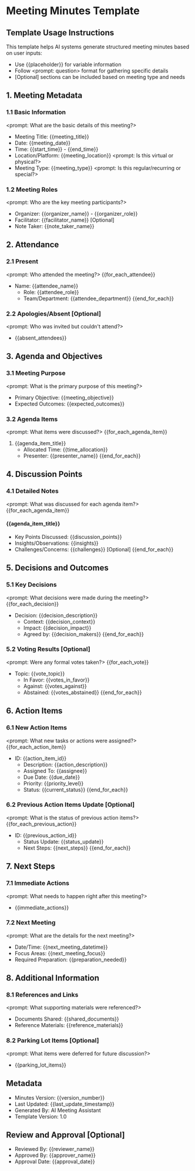 ﻿# Meeting Minutes Template

## Template Usage Instructions

This template helps AI systems generate structured meeting minutes based on user inputs:
- Use {{placeholder}} for variable information
- Follow <prompt: question> format for gathering specific details
- [Optional] sections can be included based on meeting type and needs

## 1. Meeting Metadata

### 1.1 Basic Information
<prompt: What are the basic details of this meeting?>
- Meeting Title: {{meeting_title}}
- Date: {{meeting_date}}
- Time: {{start_time}} - {{end_time}}
- Location/Platform: {{meeting_location}} <prompt: Is this virtual or physical?>
- Meeting Type: {{meeting_type}} <prompt: Is this regular/recurring or special?>

### 1.2 Meeting Roles
<prompt: Who are the key meeting participants?>
- Organizer: {{organizer_name}} - {{organizer_role}}
- Facilitator: {{facilitator_name}} [Optional]
- Note Taker: {{note_taker_name}}

## 2. Attendance

### 2.1 Present
<prompt: Who attended the meeting?>
{{for_each_attendee}}
- Name: {{attendee_name}}
  - Role: {{attendee_role}}
  - Team/Department: {{attendee_department}}
{{end_for_each}}

### 2.2 Apologies/Absent [Optional]
<prompt: Who was invited but couldn't attend?>
- {{absent_attendees}}

## 3. Agenda and Objectives

### 3.1 Meeting Purpose
<prompt: What is the primary purpose of this meeting?>
- Primary Objective: {{meeting_objective}}
- Expected Outcomes: {{expected_outcomes}}

### 3.2 Agenda Items
<prompt: What items were discussed?>
{{for_each_agenda_item}}
1. {{agenda_item_title}}
   - Allocated Time: {{time_allocation}}
   - Presenter: {{presenter_name}}
{{end_for_each}}

## 4. Discussion Points

### 4.1 Detailed Notes
<prompt: What was discussed for each agenda item?>
{{for_each_agenda_item}}
#### {{agenda_item_title}}
- Key Points Discussed:
  {{discussion_points}}
- Insights/Observations:
  {{insights}}
- Challenges/Concerns:
  {{challenges}} [Optional]
{{end_for_each}}

## 5. Decisions and Outcomes

### 5.1 Key Decisions
<prompt: What decisions were made during the meeting?>
{{for_each_decision}}
- Decision: {{decision_description}}
  - Context: {{decision_context}}
  - Impact: {{decision_impact}}
  - Agreed by: {{decision_makers}}
{{end_for_each}}

### 5.2 Voting Results [Optional]
<prompt: Were any formal votes taken?>
{{for_each_vote}}
- Topic: {{vote_topic}}
  - In Favor: {{votes_in_favor}}
  - Against: {{votes_against}}
  - Abstained: {{votes_abstained}}
{{end_for_each}}

## 6. Action Items

### 6.1 New Action Items
<prompt: What new tasks or actions were assigned?>
{{for_each_action_item}}
- ID: {{action_item_id}}
  - Description: {{action_description}}
  - Assigned To: {{assignee}}
  - Due Date: {{due_date}}
  - Priority: {{priority_level}}
  - Status: {{current_status}}
{{end_for_each}}

### 6.2 Previous Action Items Update [Optional]
<prompt: What is the status of previous action items?>
{{for_each_previous_action}}
- ID: {{previous_action_id}}
  - Status Update: {{status_update}}
  - Next Steps: {{next_steps}}
{{end_for_each}}

## 7. Next Steps

### 7.1 Immediate Actions
<prompt: What needs to happen right after this meeting?>
- {{immediate_actions}}

### 7.2 Next Meeting
<prompt: What are the details for the next meeting?>
- Date/Time: {{next_meeting_datetime}}
- Focus Areas: {{next_meeting_focus}}
- Required Preparation: {{preparation_needed}}

## 8. Additional Information

### 8.1 References and Links
<prompt: What supporting materials were referenced?>
- Documents Shared: {{shared_documents}}
- Reference Materials: {{reference_materials}}

### 8.2 Parking Lot Items [Optional]
<prompt: What items were deferred for future discussion?>
- {{parking_lot_items}}

## Metadata
- Minutes Version: {{version_number}}
- Last Updated: {{last_update_timestamp}}
- Generated By: AI Meeting Assistant
- Template Version: 1.0

## Review and Approval [Optional]
- Reviewed By: {{reviewer_name}}
- Approved By: {{approver_name}}
- Approval Date: {{approval_date}}
